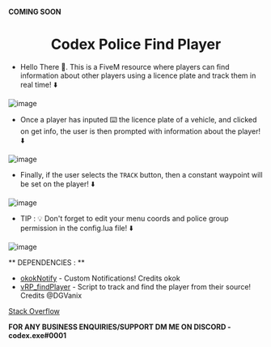 **COMING SOON**

<h1 align="center"> Codex Police Find Player </h1>

* Hello There 👋. This is a FiveM resource where players can find information about other players using a licence plate and track them in real time! ⬇️

![image](https://user-images.githubusercontent.com/70026038/152690699-c0357893-24a3-4553-bf2d-6327f51fc7c7.png)

* Once a player has inputed ⌨️ the licence plate of a vehicle, and clicked on get info, the user is then prompted with information about the player! ⬇️

![image](https://user-images.githubusercontent.com/70026038/152690685-a8c469e0-cef1-42be-bf1b-bfcb89e49c25.png)

* Finally, if the user selects the `TRACK` button, then a constant waypoint will be set on the player! ⬇️

![image](https://user-images.githubusercontent.com/70026038/152690749-25fd4dfb-8da5-4f2d-882c-aba538344cb4.png)

* TIP : 💡 Don't forget to edit your menu coords and police group permission in the config.lua file! ⬇️

![image](https://user-images.githubusercontent.com/70026038/152691345-bba2e141-2efc-4610-8c95-0cf31b186192.png)

** DEPENDENCIES : **

* [okokNotify](https://forum.cfx.re/t/okoknotify-standalone-paid/3907758) - Custom Notifications! Credits okok
* [vRP_findPlayer](https://github.com/DGVaniX/vRP/tree/master/vrp_findPlayer) - Script to track and find the player from their source! Credits @DGVanix

<a href="http://stackoverflow.com" target="_blank">Stack Overflow</a>

**FOR ANY BUSINESS ENQUIRIES/SUPPORT DM ME ON DISCORD - codex.exe#0001**
